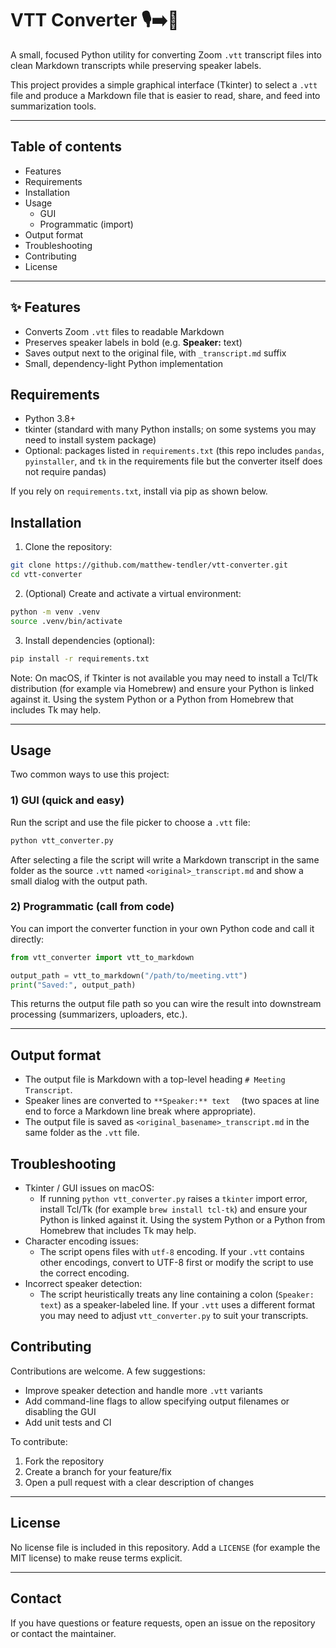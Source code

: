 # VTT Converter 🎙️➡️📄

A small, focused Python utility for converting Zoom `.vtt` transcript files into clean Markdown transcripts while preserving speaker labels.

This project provides a simple graphical interface (Tkinter) to select a `.vtt` file and produce a Markdown file that is easier to read, share, and feed into summarization tools.

---

## Table of contents

- Features
- Requirements
- Installation
- Usage
  - GUI
  - Programmatic (import)
- Output format
- Troubleshooting
- Contributing
- License

---

## ✨ Features

- Converts Zoom `.vtt` files to readable Markdown
- Preserves speaker labels in bold (e.g. **Speaker:** text)
- Saves output next to the original file, with `_transcript.md` suffix
- Small, dependency-light Python implementation

## Requirements

- Python 3.8+
- tkinter (standard with many Python installs; on some systems you may need to install system package)
- Optional: packages listed in `requirements.txt` (this repo includes `pandas`, `pyinstaller`, and `tk` in the requirements file but the converter itself does not require pandas)

If you rely on `requirements.txt`, install via pip as shown below.

## Installation

1. Clone the repository:

```bash
git clone https://github.com/matthew-tendler/vtt-converter.git
cd vtt-converter
```

2. (Optional) Create and activate a virtual environment:

```bash
python -m venv .venv
source .venv/bin/activate
```

3. Install dependencies (optional):

```bash
pip install -r requirements.txt
```

Note: On macOS, if Tkinter is not available you may need to install a Tcl/Tk distribution (for example via Homebrew) and ensure your Python is linked against it. Using the system Python or a Python from Homebrew that includes Tk may help.

---

## Usage

Two common ways to use this project:

### 1) GUI (quick and easy)

Run the script and use the file picker to choose a `.vtt` file:

```bash
python vtt_converter.py
```

After selecting a file the script will write a Markdown transcript in the same folder as the source `.vtt` named `<original>_transcript.md` and show a small dialog with the output path.

### 2) Programmatic (call from code)

You can import the converter function in your own Python code and call it directly:

```python
from vtt_converter import vtt_to_markdown

output_path = vtt_to_markdown("/path/to/meeting.vtt")
print("Saved:", output_path)
```

This returns the output file path so you can wire the result into downstream processing (summarizers, uploaders, etc.).

---

## Output format

- The output file is Markdown with a top-level heading `# Meeting Transcript`.
- Speaker lines are converted to `**Speaker:** text  ` (two spaces at line end to force a Markdown line break where appropriate).
- The output file is saved as `<original_basename>_transcript.md` in the same folder as the `.vtt` file.

## Troubleshooting

- Tkinter / GUI issues on macOS:
  - If running `python vtt_converter.py` raises a `tkinter` import error, install Tcl/Tk (for example `brew install tcl-tk`) and ensure your Python is linked against it. Using the system Python or a Python from Homebrew that includes Tk may help.
- Character encoding issues:
  - The script opens files with `utf-8` encoding. If your `.vtt` contains other encodings, convert to UTF-8 first or modify the script to use the correct encoding.
- Incorrect speaker detection:
  - The script heuristically treats any line containing a colon (`Speaker: text`) as a speaker-labeled line. If your `.vtt` uses a different format you may need to adjust `vtt_converter.py` to suit your transcripts.

## Contributing

Contributions are welcome. A few suggestions:

- Improve speaker detection and handle more `.vtt` variants
- Add command-line flags to allow specifying output filenames or disabling the GUI
- Add unit tests and CI

To contribute:

1. Fork the repository
2. Create a branch for your feature/fix
3. Open a pull request with a clear description of changes

---

## License

No license file is included in this repository. Add a `LICENSE` (for example the MIT license) to make reuse terms explicit.

---

## Contact

If you have questions or feature requests, open an issue on the repository or contact the maintainer.
